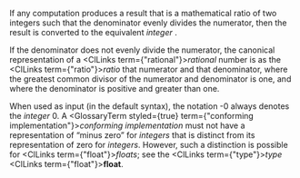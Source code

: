  



If any computation produces a result that is a mathematical ratio of two integers such that the denominator evenly divides the numerator, then the result is converted to the equivalent *integer* . 



If the denominator does not evenly divide the numerator, the canonical representation of a <ClLinks  term={"rational"}><i>rational</i></ClLinks> number is as the <ClLinks  term={"ratio"}><i>ratio</i></ClLinks> that numerator and that denominator, where the greatest common divisor of the numerator and denominator is one, and where the denominator is positive and greater than one. 



When used as input (in the default syntax), the notation -0 always denotes the *integer* 0. A <GlossaryTerm styled={true} term={"conforming implementation"}><i>conforming implementation</i></GlossaryTerm> must not have a representation of “minus zero” for *integers* that is distinct from its representation of zero for *integers*. However, such a distinction is possible for <ClLinks  term={"float"}><i>floats</i></ClLinks>; see the <ClLinks  term={"type"}><i>type</i></ClLinks> <ClLinks  term={"float"}><b>float</b></ClLinks>. 



